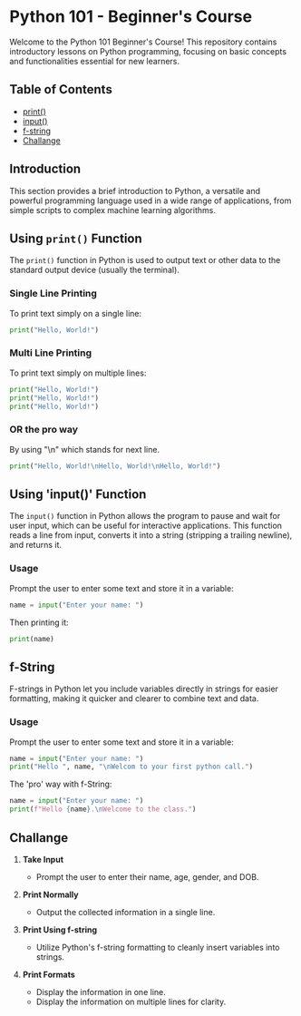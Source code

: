 # Python 101 - Beginner's Course

Welcome to the Python 101 Beginner's Course! This repository contains introductory lessons on Python programming, focusing on basic concepts and functionalities essential for new learners.

## Table of Contents
- [print()](#using-print-function)
- [input()](#using-input-function)
- [f-string](#f-string)
- [Challange](#challange)

## Introduction
This section provides a brief introduction to Python, a versatile and powerful programming language used in a wide range of applications, from simple scripts to complex machine learning algorithms.

## Using `print()` Function
The `print()` function in Python is used to output text or other data to the standard output device (usually the terminal).

### Single Line Printing
To print text simply on a single line:
```python
print("Hello, World!")
```
### Multi Line Printing
To print text simply on multiple lines:

```python
print("Hello, World!")
print("Hello, World!")
print("Hello, World!")
```
### OR the pro way
By using "\n" which stands for next line.
```python
print("Hello, World!\nHello, World!\nHello, World!")
```

## Using 'input()' Function
The `input()` function in Python allows the program to pause and wait for user input, which can be useful for interactive applications. This function reads a line from input, converts it into a string (stripping a trailing newline), and returns it.

### Usage
Prompt the user to enter some text and store it in a variable:
```python
name = input("Enter your name: ")
```
Then printing it:
```python
print(name)
```

## f-String
F-strings in Python let you include variables directly in strings for easier formatting, making it quicker and clearer to combine text and data.

### Usage
Prompt the user to enter some text and store it in a variable:
```python
name = input("Enter your name: ")
print("Hello ", name, "\nWelcom to your first python call.")
```
The 'pro' way with f-String:
```python
name = input("Enter your name: ")
print(f"Hello {name}.\nWelcome to the class.")
```

## Challange

1. **Take Input**
   - Prompt the user to enter their name, age, gender, and DOB.

2. **Print Normally**
   - Output the collected information in a single line.

3. **Print Using f-string**
   - Utilize Python's f-string formatting to cleanly insert variables into strings.

4. **Print Formats**
   - Display the information in one line.
   - Display the information on multiple lines for clarity.
